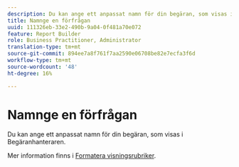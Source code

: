```yaml
---
description: Du kan ange ett anpassat namn för din begäran, som visas i Begäranhanteraren.
title: Namnge en förfrågan
uuid: 111326eb-33e2-490b-9a04-0f481a70e072
feature: Report Builder
role: Business Practitioner, Administrator
translation-type: tm+mt
source-git-commit: 894ee7a8f761f7aa2590e06708be82e7ecfa3f6d
workflow-type: tm+mt
source-wordcount: '48'
ht-degree: 16%

---
```



# Namnge en förfrågan

Du kan ange ett anpassat namn för din begäran, som visas i Begäranhanteraren.

Mer information finns i [Formatera visningsrubriker](/help/analyze/report-builder/layout/t-format-display-headers.md).
